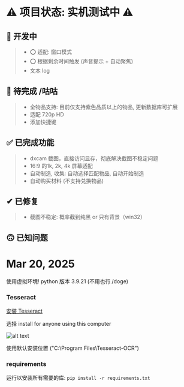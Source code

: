 # ⚠️ 项目状态: 实机测试中 ⚠️

## 📌 开发中
> * ⭕ 适配: 窗口模式
> * ⭕ 根据剩余时间触发 (声音提示 + 自动聚焦)
> * 文本 log

## 🚧 待完成 /咕咕
> * 全物品支持: 目前仅支持紫色品质以上的物品, 更新数据库可扩展
> * 适配 720p HD
> * 添加快捷键

## ✅ 已完成功能
> * dxcam 截图，直接访问显存，彻底解决截图不稳定问题
> * 16:9 的1k, 2k, 4k 屏幕适配
> * 自动制造, 收集: 自动选择匹配物品, 自动开始制造
> * 自动购买材料 (不支持兑换物品)

## ✔ 已修复
> * 截图不稳定: 概率截到纯黑 or 只有背景（win32）

## 🙃 已知问题

# Mar 20, 2025
使用虚拟环境! python 版本 3.9.21 (不用也行 /doge)

### Tesseract
[安装 Tesseract](https://github.com/UB-Mannheim/tesseract/wiki)

选择 install for anyone using this computer

![alt text](.img/image.png)

使用默认安装位置 ("C:\Program Files\Tesseract-OCR")

### requirements
运行以安装所有需要的库:
`pip install -r requirements.txt`